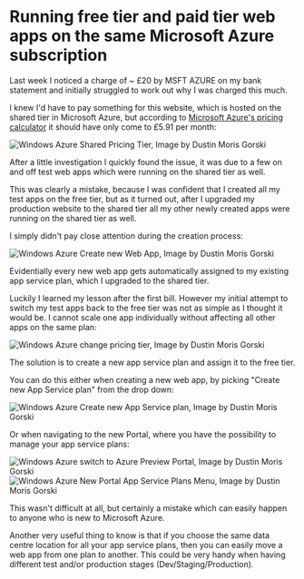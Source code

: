 ﻿<!--
    Tags: microsoft-azure app-hosting-plan
    Type: HTML
-->

# Running free tier and paid tier web apps on the same Microsoft Azure subscription

<p>Last week I noticed a charge of ~ &pound;20 by MSFT AZURE on my bank statement and initially struggled to work out why I was charged this much.</p>
<p>I knew I'd have to pay something for this website, which is hosted on the shared tier in Microsoft Azure, but according to <a href="http://azure.microsoft.com/en-us/pricing/calculator/">Microsoft Azure's pricing calculator</a> it should have only come to &pound;5.91 per month:</p>
<img src="https://storage.googleapis.com/dustedcodes/images/blog-posts/2015-06-14/18821999662_b71b95637e_o.png" alt="Windows Azure Shared Pricing Tier, Image by Dustin Moris Gorski">

<p>After a little investigation I quickly found the issue, it was due to a few on and off test web apps which were running on the shared tier as well.</p>
<p>This was clearly a mistake, because I was confident that I created all my test apps on the free tier, but as it turned out, after I upgraded my production website to the shared tier all my other newly created apps were running on the shared tier as well.</p>

<p>I simply didn't pay close attention during the creation process:</p>
<img src="https://storage.googleapis.com/dustedcodes/images/blog-posts/2015-06-14/18829751471_b072e0ceaa_o.png" alt="Windows Azure Create new Web App, Image by Dustin Moris Gorski">

<p>Evidentially every new web app gets automatically assigned to my existing app service plan, which I upgraded to the shared tier.</p>
<p>Luckily I learned my lesson after the first bill. However my initial attempt to switch my test apps back to the free tier was not as simple as I thought it would be. I cannot scale one app individually without affecting all other apps on the same plan:</p>
<img src="https://storage.googleapis.com/dustedcodes/images/blog-posts/2015-06-14/18640926409_dbf2790205_o.png" alt="Windows Azure change pricing tier, Image by Dustin Moris Gorski">

<p>The solution is to create a new app service plan and assign it to the free tier.</p>

<p>You can do this either when creating a new web app, by picking "Create new App Service plan" from the drop down:</p>
<img src="https://storage.googleapis.com/dustedcodes/images/blog-posts/2015-06-14/18204493134_e04eba21dd_o.png" alt="Windows Azure Create new App Service plan, Image by Dustin Moris Gorski">

<p>Or when navigating to the new Portal, where you have the possibility to manage your app service plans:</p>
<img src="https://storage.googleapis.com/dustedcodes/images/blog-posts/2015-06-14/18821999642_d779125c72_o.png" class="half-width" alt="Windows Azure switch to Azure Preview Portal, Image by Dustin Moris Gorski">
<img src="https://storage.googleapis.com/dustedcodes/images/blog-posts/2015-06-14/18640926369_1f679d0f4f_o.png" class="half-width" alt="Windows Azure New Portal App Service Plans Menu, Image by Dustin Moris Gorski">

<p>This wasn't difficult at all, but certainly a mistake which can easily happen to anyone who is new to Microsoft Azure.</p>
<p>Another very useful thing to know is that if you choose the same data centre location for all your app service plans, then you can easily move a web app from one plan to another. This could be very handy when having different test and/or production stages (Dev/Staging/Production).</p>